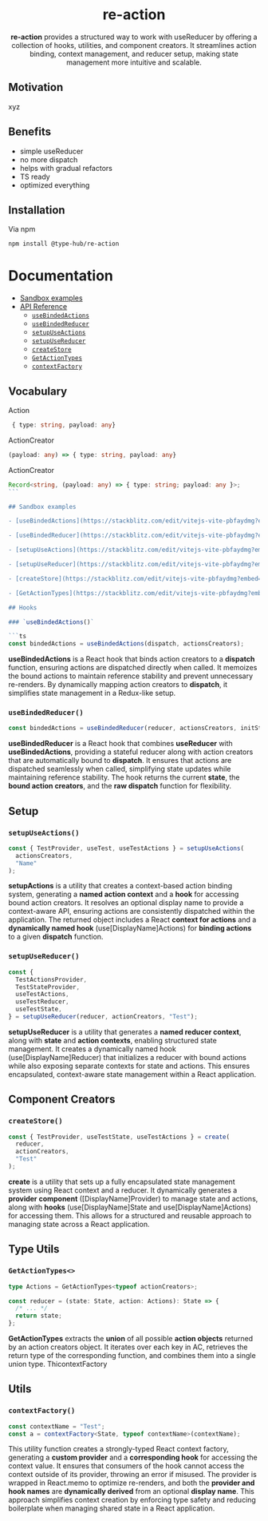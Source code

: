 <h1 align="center">re-action</h1>

<p align="center">
<b>re-action</b> provides a structured way to work with useReducer by offering a collection of hooks, utilities, and component creators. It streamlines action binding, context management, and reducer setup, making state management more intuitive and scalable.
</p>

## Motivation

xyz

## Benefits

- simple useReducer
- no more dispatch
- helps with gradual refactors
- TS ready
- optimized everything

## Installation

Via npm

```sh
npm install @type-hub/re-action
```

# Documentation

- [Sandbox examples](#sandbox-examples)
- [API Reference](#api-reference)
  - [`useBindedActions`](#useBindedActions)
  - [`useBindedReducer`](#useBindedReducer)
  - [`setupUseActions`](#setupUseActions)
  - [`setupUseReducer`](#setupUseReducer)
  - [`createStore`](#createStore)
  - [`GetActionTypes`](#GetActionTypes)
  - [`contextFactory`](#contextFactory)

## Vocabulary

Action

```ts
 { type: string, payload: any}
```

ActionCreator

```ts
(payload: any) => { type: string, payload: any}
```

ActionCreator

````ts
Record<string, (payload: any) => { type: string; payload: any }>;
```

## Sandbox examples

- [useBindedActions](https://stackblitz.com/edit/vitejs-vite-pbfaydmg?embed=1&file=src%2Fpages%2FPageE.tsx)

- [useBindedReducer](https://stackblitz.com/edit/vitejs-vite-pbfaydmg?embed=1&file=src%2Fpages%2FPageE.tsx)

- [setupUseActions](https://stackblitz.com/edit/vitejs-vite-pbfaydmg?embed=1&file=src%2Fpages%2FPageE.tsx)

- [setupUseReducer](https://stackblitz.com/edit/vitejs-vite-pbfaydmg?embed=1&file=src%2Fpages%2FPageE.tsx)

- [createStore](https://stackblitz.com/edit/vitejs-vite-pbfaydmg?embed=1&file=src%2Fpages%2FPageE.tsx)

- [GetActionTypes](https://stackblitz.com/edit/vitejs-vite-pbfaydmg?embed=1&file=src%2Fpages%2FPageE.tsx)

## Hooks

### `useBindedActions()`

```ts
const bindedActions = useBindedActions(dispatch, actionsCreators);
````

**useBindedActions** is a React hook that binds action creators to a **dispatch** function, ensuring actions are dispatched directly when called. It memoizes the bound actions to maintain reference stability and prevent unnecessary re-renders. By dynamically mapping action creators to **dispatch**, it simplifies state management in a Redux-like setup.

### `useBindedReducer()`

```ts
const bindedActions = useBindedReducer(reducer, actionsCreators, initState);
```

**useBindedReducer** is a React hook that combines **useReducer** with **useBindedActions**, providing a stateful reducer along with action creators that are automatically bound to **dispatch**. It ensures that actions are dispatched seamlessly when called, simplifying state updates while maintaining reference stability. The hook returns the current **state**, the **bound action creators**, and the **raw dispatch** function for flexibility.

## Setup

### `setupUseActions()`

```ts
const { TestProvider, useTest, useTestActions } = setupUseActions(
  actionsCreators,
  "Name"
);
```

**setupActions** is a utility that creates a context-based action binding system, generating a **named action context** and a **hook** for accessing bound action creators. It resolves an optional display name to provide a context-aware API, ensuring actions are consistently dispatched within the application. The returned object includes a React **context for actions** and a **dynamically named hook** (use[DisplayName]Actions) for **binding actions** to a given **dispatch** function.

### `setupUseReducer()`

```ts
const {
  TestActionsProvider,
  TestStateProvider,
  useTestActions,
  useTestReducer,
  useTestState,
} = setupUseReducer(reducer, actionCreators, "Test");
```

**setupUseReducer** is a utility that generates a **named reducer context**, along with **state** and **action contexts**, enabling structured state management. It creates a dynamically named hook (use[DisplayName]Reducer) that initializes a reducer with bound actions while also exposing separate contexts for state and actions. This ensures encapsulated, context-aware state management within a React application.

## Component Creators

### `createStore()`

```ts
const { TestProvider, useTestState, useTestActions } = create(
  reducer,
  actionCreators,
  "Test"
);
```

**create** is a utility that sets up a fully encapsulated state management system using React context and a reducer. It dynamically generates a **provider component** ([DisplayName]Provider) to manage state and actions, along with **hooks** (use[DisplayName]State and use[DisplayName]Actions) for accessing them. This allows for a structured and reusable approach to managing state across a React application.

## Type Utils

### `GetActionTypes<>`

```ts
type Actions = GetActionTypes<typeof actionCreators>;

const reducer = (state: State, action: Actions): State => {
  /* ... */
  return state;
};
```

**GetActionTypes** extracts the **union** of all possible **action objects** returned by an action creators object. It iterates over each key in AC, retrieves the return type of the corresponding function, and combines them into a single union type. ThicontextFactory

## Utils

### `contextFactory()`

```ts
const contextName = "Test";
const a = contextFactory<State, typeof contextName>(contextName);
```

This utility function creates a strongly-typed React context factory, generating a **custom provider** and a **corresponding hook** for accessing the context value. It ensures that consumers of the hook cannot access the context outside of its provider, throwing an error if misused. The provider is wrapped in React.memo to optimize re-renders, and both the **provider and hook names** are **dynamically derived** from an optional **display name**. This approach simplifies context creation by enforcing type safety and reducing boilerplate when managing shared state in a React application.
